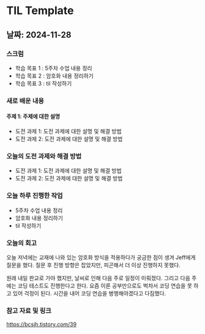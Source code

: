 # TIL Template

## 날짜: 2024-11-28

### 스크럼
- 학습 목표 1 : 5주차 수업 내용 정리
- 학습 목표 2 : 암호화 내용 정리하기
- 학습 목표 3 : til 작성하기

### 새로 배운 내용
#### 주제 1: 주제에 대한 설명
- 도전 과제 1: 도전 과제에 대한 설명 및 해결 방법
- 도전 과제 2: 도전 과제에 대한 설명 및 해결 방법

### 오늘의 도전 과제와 해결 방법
- 도전 과제 1: 도전 과제에 대한 설명 및 해결 방법
- 도전 과제 2: 도전 과제에 대한 설명 및 해결 방법

### 오늘 하루 진행한 작업
- 5주차 수업 내용 정리
- 암호화 내용 정리하기
- til 작성하기

### 오늘의 회고
오늘 저녁에는 교재에 나와 있는 암호화 방식을 적용하다가 궁금한 점이 생겨 Jeff에게 질문을 했다. 질문 후 진행 방향은 잡았지만, 피곤해서 더 이상 진행하지 못했다.

원래 내일 판교로 가야 했지만, 날씨로 인해 다음 주로 일정이 미뤄졌다. 그리고 다음 주에는 코딩 테스트도 진행한다고 한다. 요즘 이론 공부만으로도 벅차서 코딩 연습을 못 하고 있어 걱정이 된다. 시간을 내어 코딩 연습을 병행해야겠다고 다짐했다.

### 참고 자료 및 링크
https://bcsjh.tistory.com/39